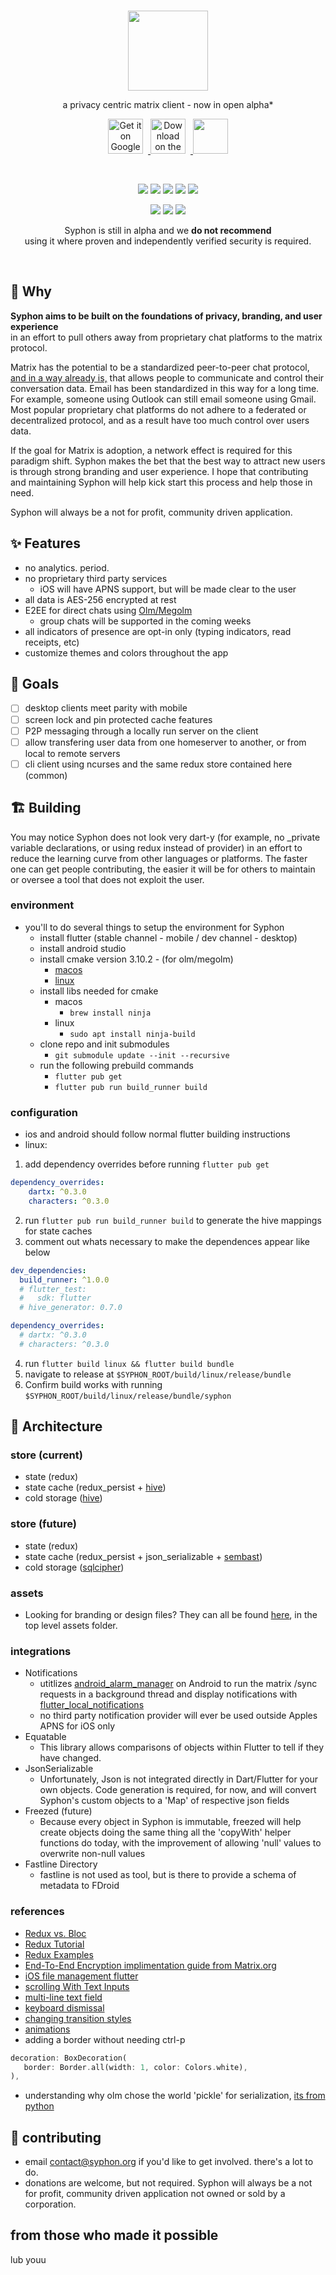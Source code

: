 <br>

<p align='center'>
<img height="128"  src="assets/logo/current/app_logo_cyan.svg"/>
</p>

<p align='center'>
a privacy centric matrix client - now in open alpha*
</p>
 
<p align='center'>
    <a href='https://play.google.com/store/apps/details?id=org.tether.tether'>
        <img  height="56"  alt='Get it on Google Play' style="padding-right:8px;" src='assets/external/en_badge_web_generic.png' />
    </a>
    <a href='https://apps.apple.com/us/app/syphon/id1496285352'>
        <img height="56" alt='Download on the App Store' style="padding-right:8px;" src='assets/external/download_on_the_app_store.svg'/>
    </a>
    <a href='https://f-droid.org/packages/org.tether.tether/'>
        <img height="56" src="assets/external/get-it-on-fdroid.png">
    </a>
</p>

<br>

<p align='center'>
    <img src="https://img.shields.io/github/license/syphon-org/syphon?color=teal"/>
    <img src="https://img.shields.io/github/v/release/syphon-org/syphon?include_prereleases&color=teal"/>
    <img src="https://img.shields.io/github/commits-since/syphon-org/syphon/0.1.2?color=teal"/>
    <img src="https://img.shields.io/github/downloads/syphon-org/syphon/total?color=teal"/>  
    <a href="https://matrix.to/#/#syphon:matrix.org">
        <img src="https://img.shields.io/matrix/syphon:matrix.org?color=teal"/>
    </a>
</p>

<p align='center'> 
    <img src="assets/screenshots/01-android-tiny.png"/>
    <img src="assets/screenshots/03-android-tiny.png"/>
    <img src="assets/screenshots/05-android-tiny.png"/> 
</p>

<p align='center'>
 Syphon is still in alpha and we <b>do not recommend</b><br> 
 using it where proven and independently verified security is required.
</p>
<br>

## 🤔 Why

**Syphon aims to be built on the foundations of privacy, branding, and user experience** 
<br>in an effort to pull others away from proprietary chat platforms to the matrix protocol.

Matrix has the potential to be a standardized peer-to-peer chat protocol, [and in a way already is,](https://matrix.org/blog/2020/06/02/introducing-p-2-p-matrix) that allows people to communicate and control their conversation data. Email has been standardized in this way for a long time. For example, someone using Outlook can still email someone using Gmail. Most popular proprietary chat platforms do not adhere to a federated or decentralized protocol, and as a result have too much control over users data.

If the goal for Matrix is adoption, a network effect is required for this paradigm shift. Syphon makes the bet that the best way to attract new users is through strong branding and user experience. I hope that contributing and maintaining Syphon will help kick start this process and help those in need. 

Syphon will always be a not for profit, community driven application.

## ✨ Features
- no analytics. period.
- no proprietary third party services
    - iOS will have APNS support, but will be made clear to the user
- all data is AES-256 encrypted at rest
- E2EE for direct chats using [Olm/Megolm](https://gitlab.matrix.org/matrix-org/olm)
    - group chats will be supported in the coming weeks
- all indicators of presence are opt-in only (typing indicators, read receipts, etc)
- customize themes and colors throughout the app

## 🚀 Goals
- [ ] desktop clients meet parity with mobile
- [ ] screen lock and pin protected cache features
- [ ] P2P messaging through a locally run server on the client
- [ ] allow transfering user data from one homeserver to another, or from local to remote servers 
- [ ] cli client using ncurses and the same redux store contained here (common)

## 🏗️ Building
You may notice Syphon does not look very dart-y (for example, no \_private variable declarations, or using redux instead of provider) in an effort to reduce the learning curve from other languages or platforms. The faster one can get people contributing, the easier it will be for others to maintain or oversee a tool that does not exploit the user.

### environment
- you'll to do several things to setup the environment for Syphon
    - install flutter (stable channel - mobile / dev channel - desktop)
    - install android studio
    - install cmake version 3.10.2 - (for olm/megolm)
        - [macos](https://cmake.org/files/v3.10/cmake-3.10.2-Darwin-x86_64.dmg) 
        - [linux](https://cmake.org/files/v3.10/cmake-3.10.2-Linux-x86_64.sh)
    - install libs needed for cmake
        - macos
            - ```brew install ninja```
        - linux
            - ```sudo apt install ninja-build```
    - clone repo and init submodules
        - ```git submodule update --init --recursive```
    - run the following prebuild commands
        - ```flutter pub get```
        - ```flutter pub run build_runner build```

### configuration
- ios and android should follow normal flutter building instructions
- linux:

1. add dependency overrides before running ```flutter pub get```

```yml
dependency_overrides:
    dartx: ^0.3.0
    characters: ^0.3.0
``` 

2. run ```flutter pub run build_runner build``` to generate the hive mappings for state caches
3. comment out whats necessary to make the dependences appear like below
```yml
dev_dependencies:
  build_runner: ^1.0.0
  # flutter_test:
  #   sdk: flutter
  # hive_generator: 0.7.0

dependency_overrides:
  # dartx: ^0.3.0
  # characters: ^0.3.0
```
4. run ```flutter build linux && flutter build bundle```
5. navigate to release at ```$SYPHON_ROOT/build/linux/release/bundle```
6. Confirm build works with running ```$SYPHON_ROOT/build/linux/release/bundle/syphon```


## 📐 Architecture

### store (current)
- state (redux)
- state cache (redux_persist + [hive](https://github.com/hivedb/hive)) 
- cold storage ([hive](https://github.com/hivedb/hive))

### store (future)
- state (redux)
- state cache (redux_persist + json_serializable + [sembast](https://pub.dev/packages/sembast))
- cold storage ([sqlcipher](https://pub.dev/packages/sqflite_sqlcipher))

### assets
- Looking for branding or design files? They can all be found [here](https://github.com/syphon-org/syphon/tree/main/assets), in the top level assets folder.

### integrations
- Notifications
  - utitlizes [android_alarm_manager](https://pub.dev/packages?q=background_alarm_manager) on Android to run the matrix /sync requests in a background thread and display notifications with [flutter_local_notifications](https://pub.dev/packages/flutter_local_notifications)
  - no third party notification provider will ever be used outside Apples APNS for iOS only
- Equatable
  - This library allows comparisons of objects within Flutter to tell if they have changed.
- JsonSerializable
  - Unfortunately, Json is not integrated directly in Dart/Flutter for your own objects. Code generation is required, for now, and will convert Syphon's custom objects to a 'Map' of respective json fields
- Freezed (future)
  - Because every object in Syphon is immutable, freezed will help create objects doing the same thing all the 'copyWith' helper functions do today, with the improvement of allowing 'null' values to overwrite non-null values
- Fastline Directory
  - fastline is not used as tool, but is there to provide a schema of metadata to FDroid

### references
- [Redux vs. Bloc](https://github.com/ereio/state)
- [Redux Tutorial](https://www.netguru.com/codestories/-implement-redux-with-flutter-app)
- [Redux Examples](https://github.com/brianegan/flutter_architecture_samples/blob/master/firestore_redux/)
- [End-To-End Encryption implimentation guide from Matrix.org](https://matrix.org/docs/guides/end-to-end-encryption-implementation-guide)
- [iOS file management flutter](https://stackoverflow.com/questions/55220612/how-to-save-a-text-file-in-external-storage-in-ios-using-flutter)
- [scrolling With Text Inputs](https://github.com/flutter/flutter/issues/13339)
- [multi-line text field](https://stackoverflow.com/questions/45900387/multi-line-textfield-in-flutter)
- [keyboard dismissal](https://stackoverflow.com/questions/55863766/how-to-prevent-keyboard-from-dismissing-on-pressing-submit-key-in-flutter)
- [changing transition styles](https://stackoverflow.com/questions/50196913/how-to-change-navigation-animation-using-flutter)
- [animations](https://flutter.dev/docs/development/ui/animations)
- adding a border without needing ctrl-p
```dart
decoration: BoxDecoration(
   border: Border.all(width: 1, color: Colors.white),
),
```
- understanding why olm chose the world 'pickle' for serialization, [its from python](https://gitlab.matrix.org/matrix-org/olm/-/tree/master/python)


## 📝 contributing
- email contact@syphon.org if you'd like to get involved. there's a lot to do.
- donations are welcome, but not required. Syphon will always be a not for profit, community driven application not owned or sold by a corporation.

## from those who made it possible
lub youu
